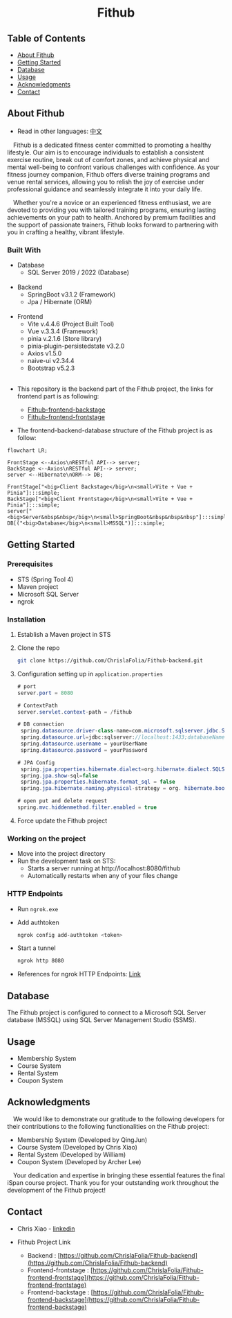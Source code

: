 <div align="center">
  <h1 align="center">Fithub</h1>
</div>

<!-- TABLE OF CONTENTS -->

## Table of Contents

- [About Fithub](#About-Fithub)
- [Getting Started](#Getting-Started)
- [Database](#Database)
- [Usage](#Usage)
- [Acknowledgments](#Acknowledgments)
- [Contact](#Contact)

## About Fithub

- Read in other languages: [中文](README.chinese.md)

&emsp;Fithub is a dedicated fitness center committed to promoting a healthy lifestyle. Our aim is to encourage individuals to establish a consistent exercise routine, break out of comfort zones, and achieve physical and mental well-being to confront various challenges with confidence. As your fitness journey companion, Fithub offers diverse training programs and venue rental services, allowing you to relish the joy of exercise under professional guidance and seamlessly integrate it into your daily life.

&emsp;Whether you're a novice or an experienced fitness enthusiast, we are devoted to providing you with tailored training programs, ensuring lasting achievements on your path to health. Anchored by premium facilities and the support of passionate trainers, Fithub looks forward to partnering with you in crafting a healthy, vibrant lifestyle.

### Built With

- Database
  - SQL Server 2019 / 2022 (Database)
    <br/><br/>
- Backend
  - SpringBoot v3.1.2 (Framework)
  - Jpa / Hibernate (ORM)
    <br/><br/>
- Frontend
  - Vite v.4.4.6 (Project Built Tool)
  - Vue v.3.3.4 (Framework)
  - pinia v.2.1.6 (Store library)
  - pinia-plugin-persistedstate v3.2.0
  - Axios v1.5.0
  - naive-ui v2.34.4
  - Bootstrap v5.2.3
    <br/><br/>

* This repository is the backend part of the Fithub project, the links for frontend part is as following:

  - [Fithub-frontend-backstage](https://github.com/ChrislaFolia/Fithub-frontend-backstage)
  - [Fithub-frontend-frontstage](https://github.com/ChrislaFolia/Fithub-frontend-frontstage)

* The frontend-backend-database structure of the Fithub project is as follow:

```mermaid
flowchart LR;

FrontStage <--Axios\nRESTful API--> server;
BackStage <--Axios\nRESTful API--> server;
server <--Hibernate\nORM--> DB;

FrontStage["<big>Client Backstage</big>\n<small>Vite + Vue + Pinia"]:::simple;
BackStage["<big>Client Frontstage</big>\n<small>Vite + Vue + Pinia"]:::simple;
server["<big>Server&nbsp&nbsp</big>\n<small>SpringBoot&nbsp&nbsp&nbsp"]:::simple;
DB[("<big>Database</big>\n<small>MSSQL")]:::simple;
```

<!-- GETTING STARTED -->

## Getting Started

### Prerequisites

- STS (Spring Tool 4)
- Maven project
- Microsoft SQL Server
- ngrok

### Installation

1. Establish a Maven project in STS
1. Clone the repo

   ```sh
   git clone https://github.com/ChrislaFolia/Fithub-backend.git
   ```

1. Configuration setting up in `application.properties`

   ```java
   # port
   server.port = 8080

   # ContextPath
   server.servlet.context-path = /fithub

   # DB connection
    spring.datasource.driver-class-name=com.microsoft.sqlserver.jdbc.SQLServerDriver
    spring.datasource.url=jdbc:sqlserver://localhost:1433;databaseName=Fithub;encrypt=true;trustServerCertificate=true
    spring.datasource.username = yourUserName
    spring.datasource.password = yourPassword

   # JPA Config
    spring.jpa.properties.hibernate.dialect=org.hibernate.dialect.SQLServerDialect
    spring.jpa.show-sql=false
    spring.jpa.properties.hibernate.format_sql = false
    spring.jpa.hibernate.naming.physical-strategy = org. hibernate.boot.model.naming.PhysicalNamingStrategyStandardImpl

   # open put and delete request
   spring.mvc.hiddenmethod.filter.enabled = true
   ```

1. Force update the Fithub project

### Working on the project

- Move into the project directory
- Run the development task on STS:
  - Starts a server running at http://localhost:8080/fithub
  - Automatically restarts when any of your files change

### HTTP Endpoints

- Run `ngrok.exe`
- Add authtoken

  ```sh
  ngrok config add-authtoken <token>
  ```

- Start a tunnel

  ```sh
  ngrok http 8080
  ```

- References for ngrok HTTP Endpoints: [Link](https://ngrok.com/docs/http/)

## Database

The Fithub project is configured to connect to a Microsoft SQL Server database (MSSQL) using SQL Server Management Studio (SSMS).

## Usage

- Membership System
- Course System
- Rental System
- Coupon System

## Acknowledgments

&emsp;We would like to demonstrate our gratitude to the following developers for their contributions to the following functionalities on the Fithub project:

- Membership System (Developed by QingJun)
- Course System (Developed by Chris Xiao)
- Rental System (Developed by William)
- Coupon System (Developed by Archer Lee)

&emsp;Your dedication and expertise in bringing these essential features the final iSpan course project. Thank you for your outstanding work throughout the development of the Fithub project!

## Contact

- Chris Xiao - [linkedin](https://www.linkedin.com/in/you-ren-hsiao-520997158/)

- Fithub Project Link
  - Backend : [https://github.com/ChrislaFolia/Fithub-backend](https://github.com/ChrislaFolia/Fithub-backend)
  - Frontend-frontstage : [https://github.com/ChrislaFolia/Fithub-frontend-frontstage](https://github.com/ChrislaFolia/Fithub-frontend-frontstage)
  - Frontend-backstage : [https://github.com/ChrislaFolia/Fithub-frontend-backstage](https://github.com/ChrislaFolia/Fithub-frontend-backstage)

